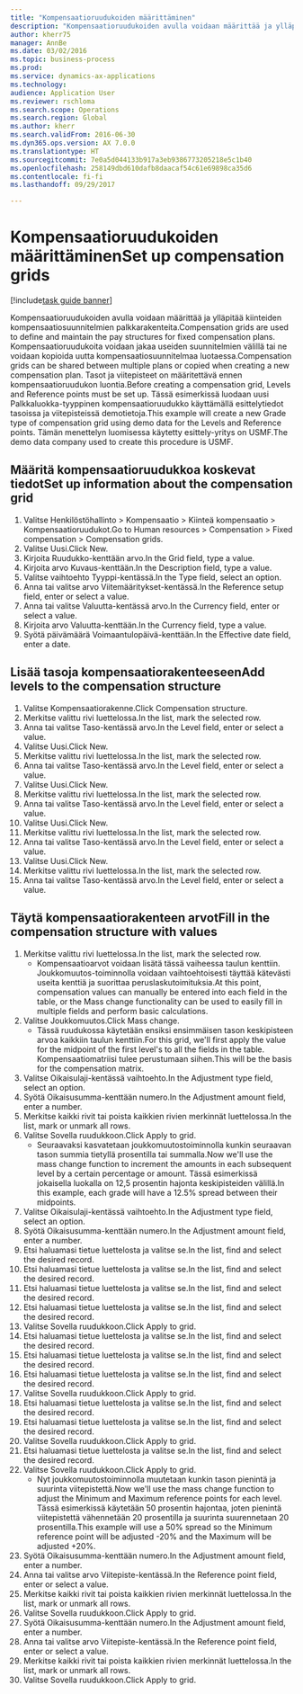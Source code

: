 ```yaml
--- 
title: "Kompensaatioruudukoiden määrittäminen"
description: "Kompensaatioruudukoiden avulla voidaan määrittää ja ylläpitää kiinteiden kompensaatiosuunnitelmien palkkarakenteita."
author: kherr75
manager: AnnBe
ms.date: 03/02/2016
ms.topic: business-process
ms.prod: 
ms.service: dynamics-ax-applications
ms.technology: 
audience: Application User
ms.reviewer: rschloma
ms.search.scope: Operations
ms.search.region: Global
ms.author: kherr
ms.search.validFrom: 2016-06-30
ms.dyn365.ops.version: AX 7.0.0
ms.translationtype: HT
ms.sourcegitcommit: 7e0a5d044133b917a3eb9386773205218e5c1b40
ms.openlocfilehash: 258149dbd610dafb8daacaf54c61e69898ca35d6
ms.contentlocale: fi-fi
ms.lasthandoff: 09/29/2017

---
```

# <a name="set-up-compensation-grids"></a><span data-ttu-id="4099c-103">Kompensaatioruudukoiden määrittäminen</span><span class="sxs-lookup"><span data-stu-id="4099c-103">Set up compensation grids</span></span>

[!include[task guide banner](../../includes/task-guide-banner.md)]

<span data-ttu-id="4099c-104">Kompensaatioruudukoiden avulla voidaan määrittää ja ylläpitää kiinteiden kompensaatiosuunnitelmien palkkarakenteita.</span><span class="sxs-lookup"><span data-stu-id="4099c-104">Compensation grids are used to define and maintain the pay structures for fixed compensation plans.</span></span> <span data-ttu-id="4099c-105">Kompensaatioruudukoita voidaan jakaa useiden suunnitelmien välillä tai ne voidaan kopioida uutta kompensaatiosuunnitelmaa luotaessa.</span><span class="sxs-lookup"><span data-stu-id="4099c-105">Compensation grids can be shared between multiple plans or copied when creating a new compensation plan.</span></span>  <span data-ttu-id="4099c-106">Tasot ja viitepisteet on määritettävä ennen kompensaatioruudukon luontia.</span><span class="sxs-lookup"><span data-stu-id="4099c-106">Before creating a compensation grid, Levels and Reference points must be set up.</span></span> <span data-ttu-id="4099c-107">Tässä esimerkissä luodaan uusi Palkkaluokka-tyyppinen kompensaatioruudukko käyttämällä esittelytiedot tasoissa ja viitepisteissä demotietoja.</span><span class="sxs-lookup"><span data-stu-id="4099c-107">This example will create a new Grade type of compensation grid using demo data for the Levels and Reference points.</span></span> <span data-ttu-id="4099c-108">Tämän menettelyn luomisessa käytetty esittely-yritys on USMF.</span><span class="sxs-lookup"><span data-stu-id="4099c-108">The demo data company used to create this procedure is USMF.</span></span>


## <a name="set-up-information-about-the-compensation-grid"></a><span data-ttu-id="4099c-109">Määritä kompensaatioruudukkoa koskevat tiedot</span><span class="sxs-lookup"><span data-stu-id="4099c-109">Set up information about the compensation grid</span></span>
1. <span data-ttu-id="4099c-110">Valitse Henkilöstöhallinto > Kompensaatio > Kiinteä kompensaatio > Kompensaatioruudukot.</span><span class="sxs-lookup"><span data-stu-id="4099c-110">Go to Human resources > Compensation > Fixed compensation > Compensation grids.</span></span>
2. <span data-ttu-id="4099c-111">Valitse Uusi.</span><span class="sxs-lookup"><span data-stu-id="4099c-111">Click New.</span></span>
3. <span data-ttu-id="4099c-112">Kirjoita Ruudukko-kenttään arvo.</span><span class="sxs-lookup"><span data-stu-id="4099c-112">In the Grid field, type a value.</span></span>
4. <span data-ttu-id="4099c-113">Kirjoita arvo Kuvaus-kenttään.</span><span class="sxs-lookup"><span data-stu-id="4099c-113">In the Description field, type a value.</span></span>
5. <span data-ttu-id="4099c-114">Valitse vaihtoehto Tyyppi-kentässä.</span><span class="sxs-lookup"><span data-stu-id="4099c-114">In the Type field, select an option.</span></span>
6. <span data-ttu-id="4099c-115">Anna tai valitse arvo Viitemääritykset-kentässä.</span><span class="sxs-lookup"><span data-stu-id="4099c-115">In the Reference setup field, enter or select a value.</span></span>
7. <span data-ttu-id="4099c-116">Anna tai valitse Valuutta-kentässä arvo.</span><span class="sxs-lookup"><span data-stu-id="4099c-116">In the Currency field, enter or select a value.</span></span>
8. <span data-ttu-id="4099c-117">Kirjoita arvo Valuutta-kenttään.</span><span class="sxs-lookup"><span data-stu-id="4099c-117">In the Currency field, type a value.</span></span>
9. <span data-ttu-id="4099c-118">Syötä päivämäärä Voimaantulopäivä-kenttään.</span><span class="sxs-lookup"><span data-stu-id="4099c-118">In the Effective date field, enter a date.</span></span>

## <a name="add-levels-to-the-compensation-structure"></a><span data-ttu-id="4099c-119">Lisää tasoja kompensaatiorakenteeseen</span><span class="sxs-lookup"><span data-stu-id="4099c-119">Add levels to the compensation structure</span></span>
1. <span data-ttu-id="4099c-120">Valitse Kompensaatiorakenne.</span><span class="sxs-lookup"><span data-stu-id="4099c-120">Click Compensation structure.</span></span>
2. <span data-ttu-id="4099c-121">Merkitse valittu rivi luettelossa.</span><span class="sxs-lookup"><span data-stu-id="4099c-121">In the list, mark the selected row.</span></span>
3. <span data-ttu-id="4099c-122">Anna tai valitse Taso-kentässä arvo.</span><span class="sxs-lookup"><span data-stu-id="4099c-122">In the Level field, enter or select a value.</span></span>
4. <span data-ttu-id="4099c-123">Valitse Uusi.</span><span class="sxs-lookup"><span data-stu-id="4099c-123">Click New.</span></span>
5. <span data-ttu-id="4099c-124">Merkitse valittu rivi luettelossa.</span><span class="sxs-lookup"><span data-stu-id="4099c-124">In the list, mark the selected row.</span></span>
6. <span data-ttu-id="4099c-125">Anna tai valitse Taso-kentässä arvo.</span><span class="sxs-lookup"><span data-stu-id="4099c-125">In the Level field, enter or select a value.</span></span>
7. <span data-ttu-id="4099c-126">Valitse Uusi.</span><span class="sxs-lookup"><span data-stu-id="4099c-126">Click New.</span></span>
8. <span data-ttu-id="4099c-127">Merkitse valittu rivi luettelossa.</span><span class="sxs-lookup"><span data-stu-id="4099c-127">In the list, mark the selected row.</span></span>
9. <span data-ttu-id="4099c-128">Anna tai valitse Taso-kentässä arvo.</span><span class="sxs-lookup"><span data-stu-id="4099c-128">In the Level field, enter or select a value.</span></span>
10. <span data-ttu-id="4099c-129">Valitse Uusi.</span><span class="sxs-lookup"><span data-stu-id="4099c-129">Click New.</span></span>
11. <span data-ttu-id="4099c-130">Merkitse valittu rivi luettelossa.</span><span class="sxs-lookup"><span data-stu-id="4099c-130">In the list, mark the selected row.</span></span>
12. <span data-ttu-id="4099c-131">Anna tai valitse Taso-kentässä arvo.</span><span class="sxs-lookup"><span data-stu-id="4099c-131">In the Level field, enter or select a value.</span></span>
13. <span data-ttu-id="4099c-132">Valitse Uusi.</span><span class="sxs-lookup"><span data-stu-id="4099c-132">Click New.</span></span>
14. <span data-ttu-id="4099c-133">Merkitse valittu rivi luettelossa.</span><span class="sxs-lookup"><span data-stu-id="4099c-133">In the list, mark the selected row.</span></span>
15. <span data-ttu-id="4099c-134">Anna tai valitse Taso-kentässä arvo.</span><span class="sxs-lookup"><span data-stu-id="4099c-134">In the Level field, enter or select a value.</span></span>

## <a name="fill-in-the-compensation-structure-with-values"></a><span data-ttu-id="4099c-135">Täytä kompensaatiorakenteen arvot</span><span class="sxs-lookup"><span data-stu-id="4099c-135">Fill in the compensation structure with values</span></span>
1. <span data-ttu-id="4099c-136">Merkitse valittu rivi luettelossa.</span><span class="sxs-lookup"><span data-stu-id="4099c-136">In the list, mark the selected row.</span></span>
    * <span data-ttu-id="4099c-137">Kompensaatioarvot voidaan lisätä tässä vaiheessa taulun kenttiin. Joukkomuutos-toiminnolla voidaan vaihtoehtoisesti täyttää kätevästi useita kenttiä ja suorittaa peruslaskutoimituksia.</span><span class="sxs-lookup"><span data-stu-id="4099c-137">At this point, compensation values can manually be entered into each field in the table, or the Mass change functionality can be used to easily fill in multiple fields and perform basic calculations.</span></span>  
2. <span data-ttu-id="4099c-138">Valitse Joukkomuutos.</span><span class="sxs-lookup"><span data-stu-id="4099c-138">Click Mass change.</span></span>
    * <span data-ttu-id="4099c-139">Tässä ruudukossa käytetään ensiksi ensimmäisen tason keskipisteen arvoa kaikkiin taulun kenttiin.</span><span class="sxs-lookup"><span data-stu-id="4099c-139">For this grid, we'll first apply the value for the midpoint of the first level's to all the fields in the table.</span></span> <span data-ttu-id="4099c-140">Kompensaatiomatriisi tulee perustumaan siihen.</span><span class="sxs-lookup"><span data-stu-id="4099c-140">This will be the basis for the compensation matrix.</span></span>  
3. <span data-ttu-id="4099c-141">Valitse Oikaisulaji-kentässä vaihtoehto.</span><span class="sxs-lookup"><span data-stu-id="4099c-141">In the Adjustment type field, select an option.</span></span>
4. <span data-ttu-id="4099c-142">Syötä Oikaisusumma-kenttään numero.</span><span class="sxs-lookup"><span data-stu-id="4099c-142">In the Adjustment amount field, enter a number.</span></span>
5. <span data-ttu-id="4099c-143">Merkitse kaikki rivit tai poista kaikkien rivien merkinnät luettelossa.</span><span class="sxs-lookup"><span data-stu-id="4099c-143">In the list, mark or unmark all rows.</span></span>
6. <span data-ttu-id="4099c-144">Valitse Sovella ruudukkoon.</span><span class="sxs-lookup"><span data-stu-id="4099c-144">Click Apply to grid.</span></span>
    * <span data-ttu-id="4099c-145">Seuraavaksi kasvatetaan joukkomuutostoiminnolla kunkin seuraavan tason summia tietyllä prosentilla tai summalla.</span><span class="sxs-lookup"><span data-stu-id="4099c-145">Now we'll use the mass change function to increment the amounts in each subsequent level by a certain percentage or amount.</span></span> <span data-ttu-id="4099c-146">Tässä esimerkissä jokaisella luokalla on 12,5 prosentin hajonta keskipisteiden välillä.</span><span class="sxs-lookup"><span data-stu-id="4099c-146">In this example, each grade will have a 12.5% spread between their midpoints.</span></span>  
7. <span data-ttu-id="4099c-147">Valitse Oikaisulaji-kentässä vaihtoehto.</span><span class="sxs-lookup"><span data-stu-id="4099c-147">In the Adjustment type field, select an option.</span></span>
8. <span data-ttu-id="4099c-148">Syötä Oikaisusumma-kenttään numero.</span><span class="sxs-lookup"><span data-stu-id="4099c-148">In the Adjustment amount field, enter a number.</span></span>
9. <span data-ttu-id="4099c-149">Etsi haluamasi tietue luettelosta ja valitse se.</span><span class="sxs-lookup"><span data-stu-id="4099c-149">In the list, find and select the desired record.</span></span>
10. <span data-ttu-id="4099c-150">Etsi haluamasi tietue luettelosta ja valitse se.</span><span class="sxs-lookup"><span data-stu-id="4099c-150">In the list, find and select the desired record.</span></span>
11. <span data-ttu-id="4099c-151">Etsi haluamasi tietue luettelosta ja valitse se.</span><span class="sxs-lookup"><span data-stu-id="4099c-151">In the list, find and select the desired record.</span></span>
12. <span data-ttu-id="4099c-152">Etsi haluamasi tietue luettelosta ja valitse se.</span><span class="sxs-lookup"><span data-stu-id="4099c-152">In the list, find and select the desired record.</span></span>
13. <span data-ttu-id="4099c-153">Valitse Sovella ruudukkoon.</span><span class="sxs-lookup"><span data-stu-id="4099c-153">Click Apply to grid.</span></span>
14. <span data-ttu-id="4099c-154">Etsi haluamasi tietue luettelosta ja valitse se.</span><span class="sxs-lookup"><span data-stu-id="4099c-154">In the list, find and select the desired record.</span></span>
15. <span data-ttu-id="4099c-155">Etsi haluamasi tietue luettelosta ja valitse se.</span><span class="sxs-lookup"><span data-stu-id="4099c-155">In the list, find and select the desired record.</span></span>
16. <span data-ttu-id="4099c-156">Etsi haluamasi tietue luettelosta ja valitse se.</span><span class="sxs-lookup"><span data-stu-id="4099c-156">In the list, find and select the desired record.</span></span>
17. <span data-ttu-id="4099c-157">Valitse Sovella ruudukkoon.</span><span class="sxs-lookup"><span data-stu-id="4099c-157">Click Apply to grid.</span></span>
18. <span data-ttu-id="4099c-158">Etsi haluamasi tietue luettelosta ja valitse se.</span><span class="sxs-lookup"><span data-stu-id="4099c-158">In the list, find and select the desired record.</span></span>
19. <span data-ttu-id="4099c-159">Etsi haluamasi tietue luettelosta ja valitse se.</span><span class="sxs-lookup"><span data-stu-id="4099c-159">In the list, find and select the desired record.</span></span>
20. <span data-ttu-id="4099c-160">Valitse Sovella ruudukkoon.</span><span class="sxs-lookup"><span data-stu-id="4099c-160">Click Apply to grid.</span></span>
21. <span data-ttu-id="4099c-161">Etsi haluamasi tietue luettelosta ja valitse se.</span><span class="sxs-lookup"><span data-stu-id="4099c-161">In the list, find and select the desired record.</span></span>
22. <span data-ttu-id="4099c-162">Valitse Sovella ruudukkoon.</span><span class="sxs-lookup"><span data-stu-id="4099c-162">Click Apply to grid.</span></span>
    * <span data-ttu-id="4099c-163">Nyt joukkomuutostoiminnolla muutetaan kunkin tason pienintä ja suurinta viitepistettä.</span><span class="sxs-lookup"><span data-stu-id="4099c-163">Now we'll use the mass change function to adjust the Minimum and Maximum reference points for each level.</span></span> <span data-ttu-id="4099c-164">Tässä esimerkissä käytetään 50 prosentin hajontaa, joten pienintä viitepistettä vähennetään 20 prosentilla ja suurinta suurennetaan 20 prosentilla.</span><span class="sxs-lookup"><span data-stu-id="4099c-164">This example will use a 50% spread so the Minimum reference point will be adjusted -20% and the Maximum will be adjusted +20%.</span></span>  
23. <span data-ttu-id="4099c-165">Syötä Oikaisusumma-kenttään numero.</span><span class="sxs-lookup"><span data-stu-id="4099c-165">In the Adjustment amount field, enter a number.</span></span>
24. <span data-ttu-id="4099c-166">Anna tai valitse arvo Viitepiste-kentässä.</span><span class="sxs-lookup"><span data-stu-id="4099c-166">In the Reference point field, enter or select a value.</span></span>
25. <span data-ttu-id="4099c-167">Merkitse kaikki rivit tai poista kaikkien rivien merkinnät luettelossa.</span><span class="sxs-lookup"><span data-stu-id="4099c-167">In the list, mark or unmark all rows.</span></span>
26. <span data-ttu-id="4099c-168">Valitse Sovella ruudukkoon.</span><span class="sxs-lookup"><span data-stu-id="4099c-168">Click Apply to grid.</span></span>
27. <span data-ttu-id="4099c-169">Syötä Oikaisusumma-kenttään numero.</span><span class="sxs-lookup"><span data-stu-id="4099c-169">In the Adjustment amount field, enter a number.</span></span>
28. <span data-ttu-id="4099c-170">Anna tai valitse arvo Viitepiste-kentässä.</span><span class="sxs-lookup"><span data-stu-id="4099c-170">In the Reference point field, enter or select a value.</span></span>
29. <span data-ttu-id="4099c-171">Merkitse kaikki rivit tai poista kaikkien rivien merkinnät luettelossa.</span><span class="sxs-lookup"><span data-stu-id="4099c-171">In the list, mark or unmark all rows.</span></span>
30. <span data-ttu-id="4099c-172">Valitse Sovella ruudukkoon.</span><span class="sxs-lookup"><span data-stu-id="4099c-172">Click Apply to grid.</span></span>


